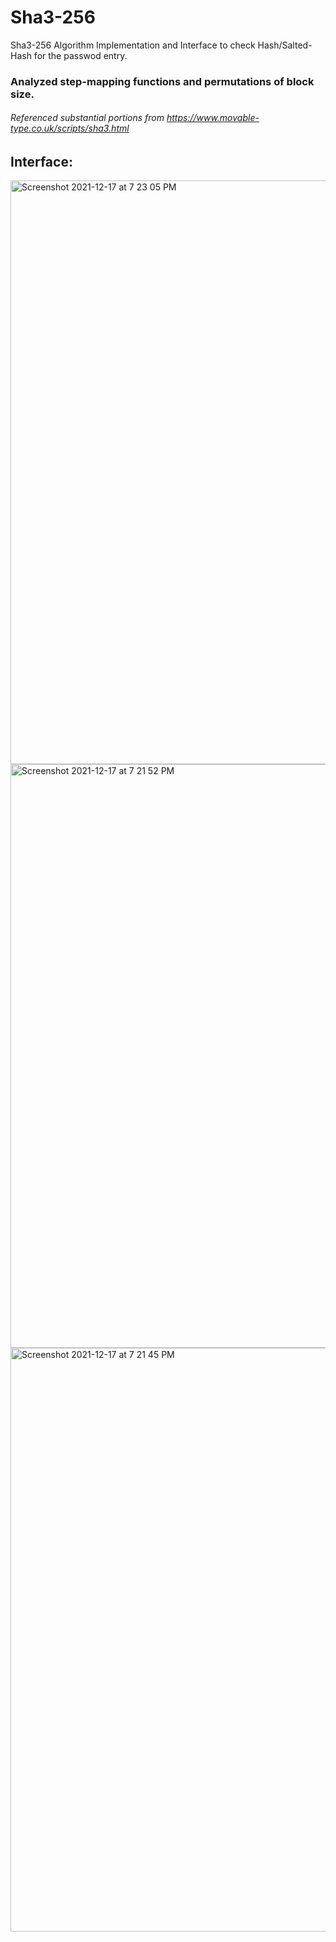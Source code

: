 # Sha3-256
Sha3-256 Algorithm Implementation and Interface to check Hash/Salted-Hash for the passwod entry.

### Analyzed step-mapping functions and permutations of block size. 

###### Referenced substantial portions from https://www.movable-type.co.uk/scripts/sha3.html

## Interface:
<img width="934" alt="Screenshot 2021-12-17 at 7 23 05 PM" src="https://user-images.githubusercontent.com/35606645/150279428-75ff50f5-f489-4a41-a63e-d4438db62272.png">
<img width="934" alt="Screenshot 2021-12-17 at 7 21 52 PM" src="https://user-images.githubusercontent.com/35606645/150279429-7abf1bca-9c9d-4133-b62a-919e4e9cc596.png">
<img width="934" alt="Screenshot 2021-12-17 at 7 21 45 PM" src="https://user-images.githubusercontent.com/35606645/150279431-21e396b7-3526-4e1d-8818-fd75a5f0c17c.png">
